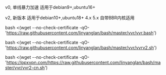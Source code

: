 v0, 单线暴力加速 适用于debian9+,ubuntu16+

v2,  新版本 适用于debian10+,ubuntu18+
4.x 5.x 自带BBR内核适用


bash <(wget --no-check-certificate -qO- 'https://raw.githubusercontent.com/linyanglan/bash/master/vvr/vvr.bash')

bash <(wget --no-check-certificate -qO- 'https://raw.githubusercontent.com/linyanglan/bash/master/vvr/vvrv2.sh')

bash <(wget --no-check-certificate -qO- 'https://ppxvpn.com/https://raw.githubusercontent.com/linyanglan/bash/master/vvr/vvr2-cn.sh')

